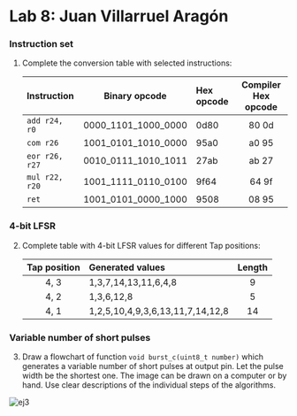 # Lab 8: Juan Villarruel Aragón

### Instruction set

1. Complete the conversion table with selected instructions:

   | **Instruction** | **Binary opcode** | **Hex opcode** | **Compiler Hex opcode** |
   | :-- | :-: | :-- | :-: |
   | `add r24, r0` | 0000_1101_1000_0000 | 0d80 | 80 0d |
   | `com r26` | 1001_0101_1010_0000 | 95a0 | a0 95 |
   | `eor r26, r27` | 0010_0111_1010_1011 | 27ab | ab 27 |
   | `mul r22, r20` | 1001_1111_0110_0100 | 9f64 | 64 9f |
   | `ret` | 1001_0101_0000_1000 | 9508 | 08 95 |

### 4-bit LFSR

2. Complete table with 4-bit LFSR values for different Tap positions:

   | **Tap position** | **Generated values** | **Length** |
   | :-: | :-- | :-: |
   | 4, 3 | 1,3,7,14,13,11,6,4,8 | 9 |
   | 4, 2 | 1,3,6,12,8 | 5 |
   | 4, 1 | 1,2,5,10,4,9,3,6,13,11,7,14,12,8 | 14 |

### Variable number of short pulses

3. Draw a flowchart of function `void burst_c(uint8_t number)` which generates a variable number of short pulses at output pin. Let the pulse width be the shortest one. The image can be drawn on a computer or by hand. Use clear descriptions of the individual steps of the algorithms.

  ![ej3](https://user-images.githubusercontent.com/114478665/203174904-bde35ded-6804-47b3-8633-97866dd6d2c0.jpeg)
